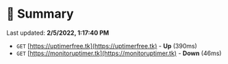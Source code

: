 # 📖 Summary
Last updated: **2/5/2022, 1:17:40 PM**

- `GET` [https://uptimerfree.tk](https://uptimerfree.tk) - **Up** (390ms)
- `GET` [https://monitoruptimer.tk](https://monitoruptimer.tk) - **Down** (46ms)
